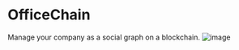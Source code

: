 # OfficeChain
Manage your company as a social graph on a blockchain.
![image](https://user-images.githubusercontent.com/1381389/160363110-28408903-a10a-4b35-bdd4-38d7835cc929.png)
